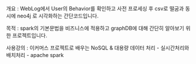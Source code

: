 개요 : WebLog에서 User의 Behavior를 확인하고 사전 프로세싱 후 csv로 떨굼과 동시에 neo4j 로 시각화하는 간단코드입니다. 

목적 : spark의 기본문법을 비즈니스에 적용하고 graphDB에 대해 간단히 알아보기 위한 프로젝트입니다. 

사용강의 : 이커머스 프로젝트로 배우는 NoSQL & 대용량 데이터 처리 - 실시간처리와 배치처리 - apache spark
